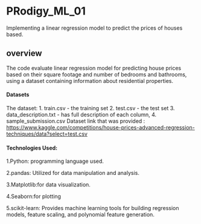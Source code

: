 # PRodigy_ML_01
Implementing a linear regression model to predict the prices of houses based.
## overview
The code evaluate linear regression model for predicting house prices based on their square footage and number of bedrooms and bathrooms, using a dataset containing information about residential properties.
#### Datasets
The dataset: 1. train.csv - the training set 2. test.csv - the test set 3. data_description.txt -  has full description of each column, 4. sample_submission.csv 
Dataset link that was provided : https://www.kaggle.com/competitions/house-prices-advanced-regression-techniques/data?select=test.csv

#### Technologies Used:
1.Python: programming language used.

2.pandas: Utilized for data manipulation and analysis.

3.Matplotlib:for data visualization.

4.Seaborn:for plotting

5.scikit-learn: Provides machine learning tools for building regression models, feature scaling, and polynomial feature generation.
